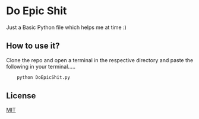 # Do Epic Shit

Just a Basic Python file which helps me at time :)

## How to use it?

Clone the repo and open a terminal in the respective directory and paste the following in your terminal.....

```bash
    python DoEpicShit.py
```

## License
[MIT](https://choosealicense.com/licenses/mit/)
